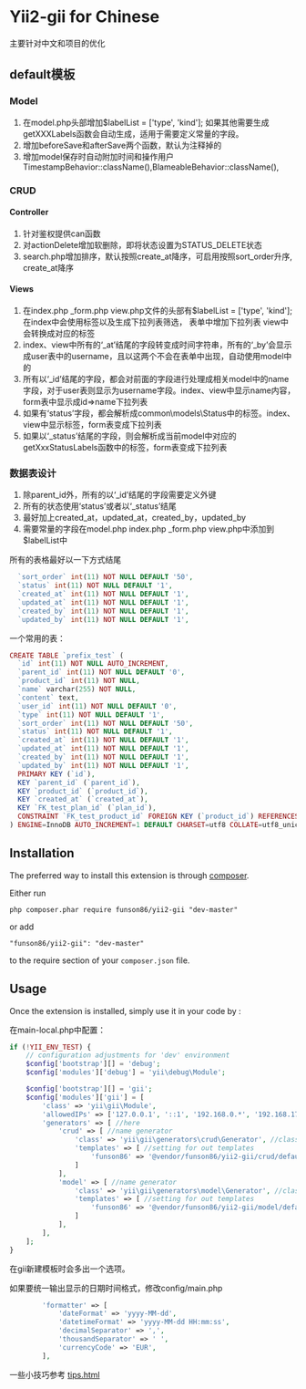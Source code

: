Yii2-gii for Chinese
========

主要针对中文和项目的优化


## default模板

### Model

1. 在model.php头部增加$labelList = ['type', 'kind']; 如果其他需要生成getXXXLabels函数会自动生成，适用于需要定义常量的字段。
2. 增加beforeSave和afterSave两个函数，默认为注释掉的
3. 增加model保存时自动附加时间和操作用户TimestampBehavior::className(),BlameableBehavior::className(),

### CRUD

#### Controller
1. 针对鉴权提供can函数
2. 对actionDelete增加软删除，即将状态设置为STATUS_DELETE状态
3. search.php增加排序，默认按照create_at降序，可启用按照sort_order升序, create_at降序

#### Views
1. 在index.php _form.php view.php文件的头部有$labelList = ['type', 'kind']; 在index中会使用标签以及生成下拉列表筛选， 表单中增加下拉列表  view中会转换成对应的标签
2. index、view中所有的‘_at’结尾的字段转变成时间字符串，所有的‘_by’会显示成user表中的username，且以这两个不会在表单中出现，自动使用model中的
3. 所有以‘_id’结尾的字段，都会对前面的字段进行处理成相关model中的name字段，对于user表则显示为username字段。index、view中显示name内容，form表中显示成id=>name下拉列表
4. 如果有‘status’字段，都会解析成common\models\Status中的标签。index、view中显示标签，form表变成下拉列表
5. 如果以‘_status’结尾的字段，则会解析成当前model中对应的getXxxStatusLabels函数中的标签，form表变成下拉列表


### 数据表设计

1. 除parent_id外，所有的以‘_id’结尾的字段需要定义外键
2. 所有的状态使用‘status’或者以‘_status’结尾
3. 最好加上created_at，updated_at，created_by，updated_by
4. 需要常量的字段在model.php index.php _form.php view.php中添加到$labelList中

所有的表格最好以一下方式结尾
```php
  `sort_order` int(11) NOT NULL DEFAULT '50',
  `status` int(11) NOT NULL DEFAULT '1',
  `created_at` int(11) NOT NULL DEFAULT '1',
  `updated_at` int(11) NOT NULL DEFAULT '1',
  `created_by` int(11) NOT NULL DEFAULT '1',
  `updated_by` int(11) NOT NULL DEFAULT '1',
```

一个常用的表：
```php
CREATE TABLE `prefix_test` (
  `id` int(11) NOT NULL AUTO_INCREMENT,
  `parent_id` int(11) NOT NULL DEFAULT '0',
  `product_id` int(11) NOT NULL,
  `name` varchar(255) NOT NULL,
  `content` text,
  `user_id` int(11) NOT NULL DEFAULT '0',
  `type` int(11) NOT NULL DEFAULT '1',
  `sort_order` int(11) NOT NULL DEFAULT '50',
  `status` int(11) NOT NULL DEFAULT '1',
  `created_at` int(11) NOT NULL DEFAULT '1',
  `updated_at` int(11) NOT NULL DEFAULT '1',
  `created_by` int(11) NOT NULL DEFAULT '1',
  `updated_by` int(11) NOT NULL DEFAULT '1',
  PRIMARY KEY (`id`),
  KEY `parent_id` (`parent_id`),
  KEY `product_id` (`product_id`),
  KEY `created_at` (`created_at`),
  KEY `FK_test_plan_id` (`plan_id`),
  CONSTRAINT `FK_test_product_id` FOREIGN KEY (`product_id`) REFERENCES `prefix_product` (`id`) ON DELETE CASCADE ON UPDATE CASCADE
) ENGINE=InnoDB AUTO_INCREMENT=1 DEFAULT CHARSET=utf8 COLLATE=utf8_unicode_ci;
```


Installation
------------

The preferred way to install this extension is through [composer](http://getcomposer.org/download/).

Either run

```
php composer.phar require funson86/yii2-gii "dev-master"
```

or add

```
"funson86/yii2-gii": "dev-master"
```

to the require section of your `composer.json` file.


Usage
-----

Once the extension is installed, simply use it in your code by  :

在main-local.php中配置：

```php
if (!YII_ENV_TEST) {
    // configuration adjustments for 'dev' environment
    $config['bootstrap'][] = 'debug';
    $config['modules']['debug'] = 'yii\debug\Module';

    $config['bootstrap'][] = 'gii';
    $config['modules']['gii'] = [
        'class' => 'yii\gii\Module',
        'allowedIPs' => ['127.0.0.1', '::1', '192.168.0.*', '192.168.178.20'],
        'generators' => [ //here
            'crud' => [ //name generator
                'class' => 'yii\gii\generators\crud\Generator', //class generator
                'templates' => [ //setting for out templates
                    'funson86' => '@vendor/funson86/yii2-gii/crud/default', //name template => path to template
                ]
            ],
            'model' => [ //name generator
                'class' => 'yii\gii\generators\model\Generator', //class generator
                'templates' => [ //setting for out templates
                    'funson86' => '@vendor/funson86/yii2-gii/model/default', //name template => path to template
                ]
            ],
        ],
    ];
}
```

在gii新建模板时会多出一个选项。

如果要统一输出显示的日期时间格式，修改config/main.php
```php
        'formatter' => [
            'dateFormat' => 'yyyy-MM-dd',
            'datetimeFormat' => 'yyyy-MM-dd HH:mm:ss',
            'decimalSeparator' => ',',
            'thousandSeparator' => ' ',
            'currencyCode' => 'EUR',
        ],
```

一些小技巧参考  [tips.html](tips)
